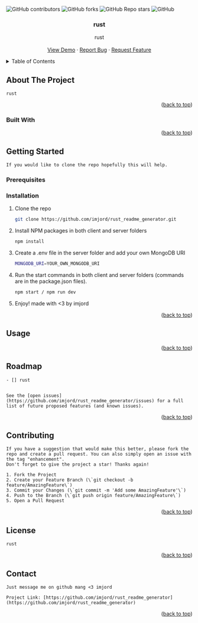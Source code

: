 <a name="readme-top"></a>

  ![GitHub contributors](https://img.shields.io/github/contributors/imjord/rust_readme_generator?color=%23454B1B&label=CONTRIBUTORS%20%3C3&style=for-the-badge)
  ![GitHub forks](https://img.shields.io/github/forks/imjord/rust_readme_generator?style=for-the-badge)
  ![GitHub Repo stars](https://img.shields.io/github/stars/imjord/rust_readme_generator?style=for-the-badge)
  ![GitHub](https://img.shields.io/github/license/imjord/rust_readme_generator?style=for-the-badge)
    
    
    
    
  <div align="center">
  <h3 align="center">rust</h3>
  <p align="center">
   rust
  <br />
  <br />
  <a href="https://github.com/imjord/rust_readme_generator">View Demo</a>
   ·
        <a href="https://github.com/imjord/rust_readme_generator/issues">Report Bug</a>
        ·
        <a href="https://github.com/imjord/rust_readme_generator/issues">Request Feature</a>
      </p>
    </div>


  <!-- TABLE OF CONTENT -->
  <details>
      <summary>Table of Contents</summary>
      <ol>
        <li>
          <a href="#about-the-project">About The Project</a>
          <ul>
            <li><a href="#built-with">Built With</a></li>
          </ul>
        </li>
        <li>
          <a href="#getting-started">Getting Started</a>
          <ul>
            <li><a href="#prerequisites">Prerequisites</a></li>
            <li><a href="#installation">Installation</a></li>
          </ul>
        </li>
        <li><a href="#usage">Usage</a></li>
        <li><a href="#roadmap">Roadmap</a></li>
        <li><a href="#contributing">Contributing</a></li>
        <li><a href="#license">License</a></li>
        <li><a href="#contact">Contact</a></li>
      </ol>
    </details>
    
    
  <!-- ABOUT THE PROJECT -->
  ## About The Project
    
    
    
    
    rust
    
    
    
  <p align="right">(<a href="#readme-top">back to top</a>)</p>
    
    
    
  ### Built With
    
    
    
    
    
  <p align="right">(<a href="#readme-top">back to top</a>)</p>
    
    
    
  <!-- GETTING STARTED -->
  ## Getting Started
    
    If you would like to clone the repo hopefully this will help.
    
  ### Prerequisites
    
   
    
  ### Installation
    
  1. Clone the repo
        ```sh
        git clone https://github.com/imjord/rust_readme_generator.git
        ```
  2. Install NPM packages in both client and server folders
        ```sh
        npm install
        ```
  3. Create a .env file in the server folder and add your own MongoDB URI
        ```sh
        MONGODB_URI=YOUR_OWN_MONGODB_URI
        ```
  4. Run the start commands in both client and server folders (commands are in the package.json files).
        ```sh
        npm start / npm run dev
        ```
  5. Enjoy! made with <3 by imjord
  <p align="right">(<a href="#readme-top">back to top</a>)</p>
    
    
    
  <!-- USAGE EXAMPLES -->
  ## Usage
    
   
  <p align="right">(<a href="#readme-top">back to top</a>)</p>
    
    
    
  <!-- ROADMAP -->
  ## Roadmap
    
    - [] rust
    
    
    See the [open issues](https://github.com/imjord/rust_readme_generator/issues) for a full list of future proposed features (and known issues).
    
  <p align="right">(<a href="#readme-top">back to top</a>)</p>
    
    
    
  <!-- CONTRIBUTING -->
  ## Contributing
    
    If you have a suggestion that would make this better, please fork the repo and create a pull request. You can also simply open an issue with the tag "enhancement".
    Don't forget to give the project a star! Thanks again!
    
    1. Fork the Project
    2. Create your Feature Branch (\`git checkout -b feature/AmazingFeature\`)
    3. Commit your Changes (\`git commit -m 'Add some AmazingFeature'\`)
    4. Push to the Branch (\`git push origin feature/AmazingFeature\`)
    5. Open a Pull Request
    
  <p align="right">(<a href="#readme-top">back to top</a>)</p>
    
    
    
  <!-- LICENSE -->
  ## License
    
    rust
    
  <p align="right">(<a href="#readme-top">back to top</a>)</p>
    
    
    
  <!-- CONTACT -->
  ## Contact
    
    Just message me on github mang <3 imjord
    
    Project Link: [https://github.com/imjord/rust_readme_generator](https://github.com/imjord/rust_readme_generator)
    
  <p align="right">(<a href="#readme-top">back to top</a>)</p>
   